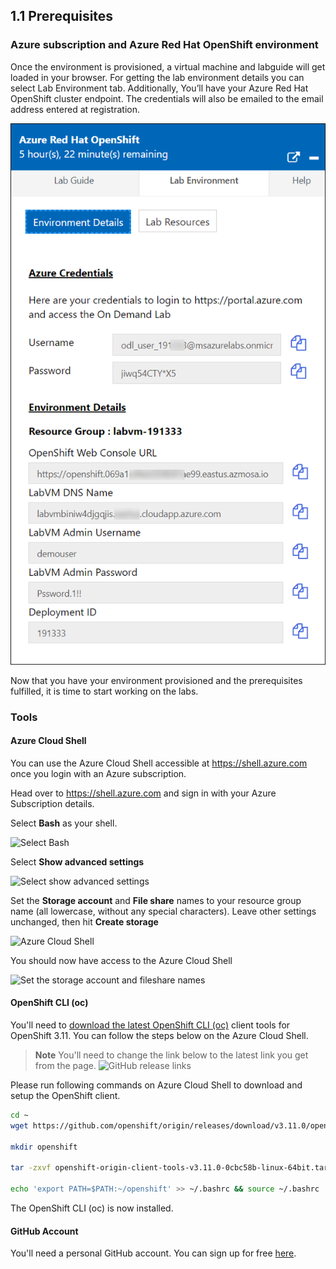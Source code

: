## 1.1 Prerequisites ##
### **Azure subscription and Azure Red Hat OpenShift environment**


Once the environment is provisioned, a virtual machine and labguide will get loaded in your browser. For getting the lab environment details you can select Lab Environment tab. Additionally, You’ll have your Azure Red Hat OpenShift cluster endpoint. The credentials will also be emailed to the email address entered at registration.

![Credentials](../media/environmentpage.png)

Now that you have your environment provisioned and the prerequisites fulfilled, it is time to start working on the labs.


### Tools

#### Azure Cloud Shell

You can use the Azure Cloud Shell accessible at <https://shell.azure.com> once you login with an Azure subscription.


Head over to <https://shell.azure.com> and sign in with your Azure Subscription details.

Select **Bash** as your shell.

![Select Bash](../media/cloudshell/0-bash.png)

Select **Show advanced settings**

![Select show advanced settings](../media/cloudshell/1-mountstorage-advanced.png)

Set the **Storage account** and **File share** names to your resource group name (all lowercase, without any special characters). Leave other settings unchanged, then hit **Create storage**

![Azure Cloud Shell](../media/cloudshell/2-storageaccount-fileshare.png)

You should now have access to the Azure Cloud Shell

![Set the storage account and fileshare names](../media/cloudshell/3-cloudshell.png)


#### OpenShift CLI (oc)

You'll need to [download the latest OpenShift CLI (oc)](https://github.com/openshift/origin/releases/tag/v3.11.0) client tools for OpenShift 3.11. You can follow the steps below on the Azure Cloud Shell.


> **Note** You'll need to change the link below to the latest link you get from the page.
> ![GitHub release links](../media/github-oc-release.png)

Please run following commands on Azure Cloud Shell to download and setup the OpenShift client.

```sh
cd ~
wget https://github.com/openshift/origin/releases/download/v3.11.0/openshift-origin-client-tools-v3.11.0-0cbc58b-linux-64bit.tar.gz

mkdir openshift

tar -zxvf openshift-origin-client-tools-v3.11.0-0cbc58b-linux-64bit.tar.gz -C openshift --strip-components=1

echo 'export PATH=$PATH:~/openshift' >> ~/.bashrc && source ~/.bashrc

```

The OpenShift CLI (oc) is now installed.


#### GitHub Account
You'll need a personal GitHub account. You can sign up for free [here](https://github.com/join).
